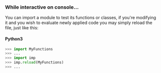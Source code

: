 ### While interactive on console...
You can import a module to test its functions or classes, if you're modifying it and you wish to evaluate newly
applied code you may simply reload the file,  just like this:

#### Python3
```python
>>> import MyFunctions
>>> ...
>>> import imp
>>> imp.reload(MyFunctions)
>>> ...
```
